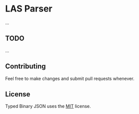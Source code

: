 # LAS Parser

...

## TODO
...

## Contributing
Feel free to make changes and submit pull requests whenever.


## License
Typed Binary JSON uses the [MIT](https://opensource.org/licenses/MIT) license.